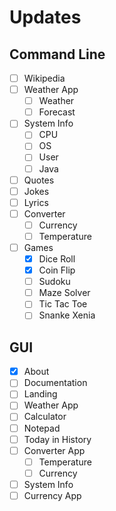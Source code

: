# Updates

## Command Line

- [ ] Wikipedia
- [ ] Weather App
  - [ ] Weather
  - [ ] Forecast
- [ ] System Info
  - [ ] CPU
  - [ ] OS
  - [ ] User
  - [ ] Java
- [ ] Quotes
- [ ] Jokes
- [ ] Lyrics
- [ ] Converter
  - [ ] Currency
  - [ ] Temperature
- [ ] Games
  - [x] Dice Roll
  - [x] Coin Flip
  - [ ] Sudoku
  - [ ] Maze Solver
  - [ ] Tic Tac Toe
  - [ ] Snanke Xenia

## GUI

- [x] About
- [ ] Documentation
- [ ] Landing
- [ ] Weather App
- [ ] Calculator
- [ ] Notepad
- [ ] Today in History
- [ ] Converter App
  - [ ] Temperature
  - [ ] Currency
- [ ] System Info
- [ ] Currency App
